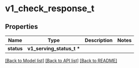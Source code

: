 # v1_check_response_t

## Properties
Name | Type | Description | Notes
------------ | ------------- | ------------- | -------------
**status** | **v1_serving_status_t \*** |  | 

[[Back to Model list]](../README.md#documentation-for-models) [[Back to API list]](../README.md#documentation-for-api-endpoints) [[Back to README]](../README.md)


